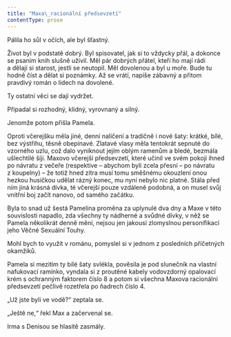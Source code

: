 ```yaml
---
title: "Maxa\_racionální předsevzetí"
contentType: prose
---
```


<section>

Pálila ho sůl v očích, ale byl šťastný.

Život byl v podstatě dobrý. Byl spisovatel, jak si to vždycky přál, a dokonce se psaním knih slušně uživil. Měl pár dobrých přátel, kteří ho mají rádi a dělají si starost, jestli se neutopil. Měl dovolenou a byl u moře. Bude tu hodně číst a dělat si poznámky. Až se vrátí, napíše zábavný a přitom pravdivý román o lidech na dovolené.

Ty ostatní věci se dají vydržet.

Připadal si rozhodný, klidný, vyrovnaný a silný.

Jenomže potom přišla Pamela.

Oproti včerejšku měla jiné, denní nalíčení a tradičně i nové šaty: krátké, bílé, bez výstřihu, těsně obepínavé. Zlatavé vlasy měla tentokrát sepnuté do vzorného uzlu, což dalo vyniknout jejím oblým ramenům a bledé, bezmála ušlechtilé šíji. Maxovo včerejší předsevzetí, které učinil ve svém pokoji ihned po návratu z večeře (respektive – abychom byli zcela přesní – po návratu z koupelny) – že totiž hned zítra musí tomu směšnému okouzlení onou hezkou husičkou udělat rázný konec, mu nyní nebylo nic platné. Stála před ním jiná krásná dívka, té včerejší pouze vzdáleně podobná, a on musel svůj vnitřní boj začít nanovo, od samého začátku.

Byla to snad už šestá Pamelina proměna za uplynulé dva dny a Maxe v této souvislosti napadlo, zda všechny ty nádherné a svůdné dívky, v něž se Pamela několikrát denně mění, nejsou jen jakousi zlomyslnou personifikací jeho Věčné Sexuální Touhy.

Mohl bych to využít v románu, pomyslel si v jednom z posledních příčetných okamžiků.

Pamela si mezitím ty bílé šaty svlékla, pověsila je pod slunečník na vlastní nafukovací ramínko, vyndala si z proutěné kabely vodovzdorný opalovací krém s ochranným faktorem číslo 8 a potom si všechna Maxova racionální předsevzetí pečlivě rozetřela po ňadrech číslo 4.

„Už jste byli ve vodě?“ zeptala se.

„Ještě ne,“ řekl Max a začervenal se.

Irma s Denisou se hlasitě zasmály.

</section>
